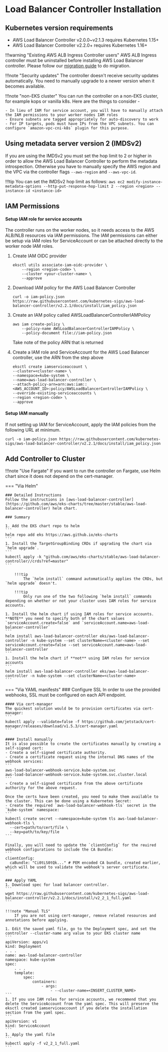 # Load Balancer Controller Installation

## Kubernetes version requirements
* AWS Load Balancer Controller v2.0.0~v2.1.3 requires Kubernetes 1.15+
* AWS Load Balancer Controller v2.2.0+ requires Kubernetes 1.16+

!!!warning "Existing AWS ALB Ingress Controller users"
    AWS ALB Ingress controller must be uninstalled before installing AWS Load Balancer controller.
    Please follow our [migration guide](upgrade/migrate_v1_v2.md) to do migration.

!!!note "Security updates"
    The controller doesn't receive security updates automatically. You need to manually upgrade to a newer version when it becomes available.

!!!note "non-EKS cluster"
    You can run the controller on a non-EKS cluster, for example kops or vanilla k8s. Here are the things to consider -

    - In lieu of IAM for service account, you will have to manually attach the IAM permissions to your worker nodes IAM roles
    - Ensure subnets are tagged appropriately for auto-discovery to work
    - For IP targets, pods must have IPs from the VPC subnets. You can configure `amazon-vpc-cni-k8s` plugin for this purpose.

## Using metadata server version 2 (IMDSv2)
If you are using the IMDSv2 you must set the hop limit to 2 or higher in order to allow the AWS Load Balancer Controller to perform the metadata introspection. Otherwise you have to manually specify the AWS region and the VPC via the controller flags `--aws-region` and `--aws-vpc-id`.


!!!tip 
    You can set the IMDSv2 hop limit as follows:
    ```
    aws ec2 modify-instance-metadata-options --http-put-response-hop-limit 2 --region <region> --instance-id <instance-id>
    ```

## IAM Permissions

#### Setup IAM role for service accounts
The controller runs on the worker nodes, so it needs access to the AWS ALB/NLB resources via IAM permissions. 
The IAM permissions can either be setup via IAM roles for ServiceAccount or can be attached directly to the worker node IAM roles.

1. Create IAM OIDC provider
    ```
    eksctl utils associate-iam-oidc-provider \
        --region <region-code> \
        --cluster <your-cluster-name> \
        --approve
    ```

1. Download IAM policy for the AWS Load Balancer Controller
    ```
    curl -o iam-policy.json https://raw.githubusercontent.com/kubernetes-sigs/aws-load-balancer-controller/v2.2.1/docs/install/iam_policy.json
    ```

1. Create an IAM policy called AWSLoadBalancerControllerIAMPolicy
    ```
    aws iam create-policy \
        --policy-name AWSLoadBalancerControllerIAMPolicy \
        --policy-document file://iam-policy.json
    ```
    Take note of the policy ARN that is returned

1. Create a IAM role and ServiceAccount for the AWS Load Balancer controller, use the ARN from the step above
    ```
    eksctl create iamserviceaccount \
    --cluster=<cluster-name> \
    --namespace=kube-system \
    --name=aws-load-balancer-controller \
    --attach-policy-arn=arn:aws:iam::<AWS_ACCOUNT_ID>:policy/AWSLoadBalancerControllerIAMPolicy \
    --override-existing-serviceaccounts \
    --region <region-code> \
    --approve
    ```
#### Setup IAM manually
If not setting up IAM for ServiceAccount, apply the IAM policies from the following URL at minimum.
```
curl -o iam-policy.json https://raw.githubusercontent.com/kubernetes-sigs/aws-load-balancer-controller/v2.2.1/docs/install/iam_policy.json
```
## Add Controller to Cluster

!!!note "Use Fargate"
    If you want to run the controller on Fargate, use Helm chart since it does not depend on the cert-manager.

=== "Via Helm" 

    ### Detailed Instructions 
    Follow the instructions in [aws-load-balancer-controller](https://github.com/aws/eks-charts/tree/master/stable/aws-load-balancer-controller) helm chart.

    ### Summary

    1. Add the EKS chart repo to helm
    ```
    helm repo add eks https://aws.github.io/eks-charts
    ```
    1. Install the TargetGroupBinding CRDs if upgrading the chart via `helm upgrade`.
    ```
    kubectl apply -k "github.com/aws/eks-charts/stable/aws-load-balancer-controller//crds?ref=master"
    ```

        !!!tip
            The `helm install` command automatically applies the CRDs, but `helm upgrade` doesn't.

        !!!tip
            Only run one of the two following `helm install` commands depending on whether or not your cluster uses IAM roles for service accounts.

    1. Install the helm chart if using IAM roles for service accounts. **NOTE** you need to specify both of the chart values `serviceAccount.create=false` and `serviceAccount.name=aws-load-balancer-controller`
    ```
    helm install aws-load-balancer-controller eks/aws-load-balancer-controller -n kube-system --set clusterName=<cluster-name> --set serviceAccount.create=false --set serviceAccount.name=aws-load-balancer-controller
    ```
    1. Install the helm chart if **not** using IAM roles for service accounts
    ```
    helm install aws-load-balancer-controller eks/aws-load-balancer-controller -n kube-system --set clusterName=<cluster-name>
    ```

    

=== "Via YAML manifests"
    ### Configure SSL
    In order to use the provided webhooks, SSL must be configured on each API endpoint. 

    #### Via cert-manager
	The quickest solution would be to provision certificates via cert-manager:
    ```
    kubectl apply --validate=false -f https://github.com/jetstack/cert-manager/releases/download/v1.5.3/cert-manager.yaml
    ```

    #### Install manually
    It is also possible to create the certificates manually by creating a self-signed cert:
    - Create a self-signed certificate authority.
	- Create a certificate request using the internal DNS names of the webhook services:
    ```
    aws-load-balancer-webhook-service.kube-system.svc
    aws-load-balancer-webhook-service.kube-system.svc.cluster.local
    ```
    - Create a self-signed certificate from the above certificate authority for the above request.

	Once the certs have been created, you need to make them available to the cluster. This can be done using a Kubernetes Secret:
    - Create the required `aws-load-balancer-webhook-tls` secret in the `kube-system` namespace:
    ```
    kubectl create secret --namespace=kube-system tls aws-load-balancer-webhook-tls \
      --cert=path/to/cert/file \
      --key=path/to/key/file
    ```

    Finally, you will need to update the `clientConfig` for the reuired webhook configurations to include the CA Bundle:
    ```
    clientConfig:
      caBundle: "Ci0tLS0tQk..." # PEM encoded CA bundle, created earlier, which will be used to validate the webhook's server certificate.
    ```
    
    ### Apply YAML
    1. Download spec for load balancer controller. 
    ```
    wget https://raw.githubusercontent.com/kubernetes-sigs/aws-load-balancer-controller/v2.2.1/docs/install/v2_2_1_full.yaml
    ```

    !!!note "Manual TLS"
        If you are not using cert-manager, remove related resources and annotations before applying.

    1. Edit the saved yaml file, go to the Deployment spec, and set the controller --cluster-name arg value to your EKS cluster name
    ```
    apiVersion: apps/v1
    kind: Deployment
    . . . 
    name: aws-load-balancer-controller
    namespace: kube-system
    spec:
        . . . 
        template:
            spec:
                containers:
                    - args:
                        - --cluster-name=<INSERT_CLUSTER_NAME>
    ```
    1. If you use IAM roles for service accounts, we recommend that you delete the ServiceAccount from the yaml spec. This will preserve the eksctl created iamserviceaccount if you delete the installation section from the yaml spec.
    ```
    apiVersion: v1
    kind: ServiceAccount
    ```
    1. Apply the yaml file 
    ```
    kubectl apply -f v2_2_1_full.yaml
    ```
    
    
